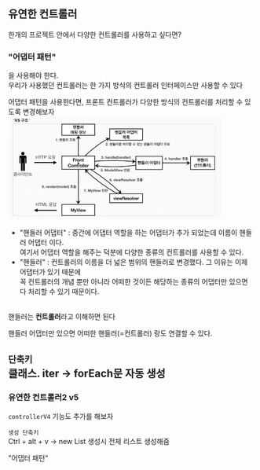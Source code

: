 ## 유연한 컨트롤러
한개의 프로젝트 안에서 다양한 컨트롤러를 사용하고 싶다면?<br>

### "어댑터 패턴"
을 사용해야 한다.<br>
우리가 사용했던 컨트롤러는 한 가지 방식의 컨트롤러 인터페이스만 사용할 수 있다<br>

어댑터 패턴을 사용한다면, 프론트 컨트롤러가 다양한 방식의 컨트롤러를 처리할 수 있도록 변경해보자<br>
![img_5.png](img_5.png)

- "핸들러 어댑터" : 중간에 어댑터 역할을 하는 어댑터가 추가 되었는데 이름이 핸들러 어댑터 이다.
<br> 여기서 어댑터 역할을 해주는 덕분에 다양한 종류의 컨트롤러를 사용할 수 있다.
- "핸들러" : 컨트롤러의 이름을 더 넓은 범위의 핸들러로 변경했다. 그 이유는 이제 어댑터가 있기 때문에 <br>
꼭 컨트롤러의 개념 뿐만 아니라 어떠한 것이든 해당하는 종류의 어댑터만 있으면 다 처리할 수 있기 때문이다.
<br>
핸들러는 <b>컨트롤러</b>라고 이해하면 된다<br>

핸들러 어댑터만 있으면 어떠한 핸들러(=컨트롤러) 랑도 연결할 수 있다.

`단축키`<br>
클래스. iter -> forEach문 자동 생성
----

### 유연한 컨트롤러2 v5
`controllerV4` 기능도 추가를 해보자
 
`생성 단축키`<br>
Ctrl + alt + v -> new List 생성시 전체 리스트 생성해줌<br>

"어댑터 패턴"

